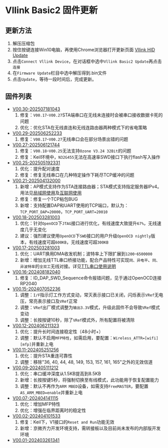 # Vllink Basic2 固件更新

## 更新方法
1. 解压压缩包
2. 按住按键连接Win10电脑，再使用Chrome浏览器打开更新页面 [Vllink HID Update](https://vllogic.com/_static/tools/update/)
3. 点击`Connect Vllink Device`，在对话框中选中`Vllink Basic2 Update`再点击`连接`
4. 在`Firmware Update`栏目中选中解压得到.bin文件
5. 点击`Update`，等待一段时间后，完成更新。

## 固件列表
* [V00.30-202507181043](../_static/firmware/vllink_basic2.SVCommon0030202507181043.zip)
  1. 修复：`V00.17`-`V00.27`STA端串口在无线未连接时会被串口接收数据卡死的问题
  2. 优化：优化STA在无线直连和无线连路由器两种模式下的省电策略
* [V00.29-202506252233](../_static/firmware/vllink_basic2.SVCommon0029202506252233.zip)
  1. 修复：`V00.17`-`V00.27`无线串口会在部分场景出错的问题
* [V00.27-202506121744](../_static/firmware/vllink_basic2.SVCommon0027202506121744.zip)
  1. 修复：`V00.18`-`V00.25`无法支持`Ozone V3.24 32Bit`的问题
  2. 修复：Keil环境中，`N32G455`无法在高速率SWD接口下执行flash写入操作
* [V00.25-202505192331](../_static/firmware/vllink_basic2.SVCommon0025202505192331.zip)
  1. 优化：提升配对速度
  2. 修复：修复无线串口在几种特定操作下耗尽TCP缓冲的问题
* [V00.21-202504132000](../_static/firmware/vllink_basic2.SVCommon0021202504132000.zip)
  1. 新增：AP模式支持作为STA连接路由器；STA模式支持指定服务器IPv4。用法见[局域网使用](../example/over_local_area_network)及[互联网使用](../example/over_internet)
  2. 修复：修复一个TCP粘包BUG
  3. 新增：支持配置DAP和UART使用的TCP端口，默认为：`TCP_PORT_DAP=20000`，`TCP_PORT_UART=20010`
* [V00.18-202503281003](../_static/firmware/vllink_basic2.SVCommon0018202504040905.zip)
  1. 优化：针对`OpenOCD`下`JTAG`接口进行优化，有线速度大致提升`67%`，无线速度几乎无变化
  2. 建议：强烈建议使用`OpenOCD`下`SWD`接口的用户升级`OpenOCD nightly`版本，有线速度可超`600KB`，无线速度可超`300KB`
* [V00.17-202503281003](../_static/firmware/vllink_basic2.SVCommon0017202503281003.zip)
  1. 优化：UART换用DMA收发机制；波特率上下限扩展到`1200`-`6500000`
  2. 新增：增加无线TTL串口桥接功能，配合产品特性可实现`同、异电平`、`同、异波特率`的`全双工`无线对接。详见[TTL串口使用说明](../hardware/vllink_uart)
* [V00.16-202408182040](../_static/firmware/vllink_basic2.SVCommon0016202408182040.zip)
  1. 修复：ID_DAP_SWD_Sequence命令报错问题，见于通过OpenOCD连接RP2040
* [V00.15-202407052236](../_static/firmware/vllink_basic2.SVCommon0015202407052236.zip)
  1. 调整：`I/F`指示灯工作方式变动，常灭表示接口已关闭，闪烁表示`VRef`无电压，常亮表示接口及`VRef`正常
  2. 调整：`VRef`出厂模式调整为`输出3.3V`模式，升级此固件不会导致`VRef`模式变动
  3. 调整：长按按键10秒，除了`VRef`模式外，所有配置将被清除
* [V00.12-202406211323](../_static/firmware/vllink_basic2.SVCommon0012202406211323.zip)
  1. 优化：提升长时间连接稳定性（48小时+）
  2. 调整：默认不启用`MFP特性`，如需启用，要配置：`Wireless_ATTR=[wifi][mfp]`并重新上电
* [V00.11-202405251256](../_static/firmware/vllink_basic2.SVCommon0011202405251256.zip)
  1. 优化：提升STA重连可靠性
  2. 调整：移除"36, 40, 44, 48, 149, 153, 157, 161, 165"之外的无效信道
* [V00.09-202405111212](../_static/firmware/vllink_basic2.SVCommon0009202405111212.zip)
  1. 优化：串口缓冲深度从1.5KB提高到8.5KB
  2. 新增：长按按键5秒，将强制切换至有线模式，此功能用于恢复配置能力
  3. 调整：默认不再作为`ARM MBED`设备，如需支持`FreeMASTER`，要配置`AS_ARM_MBED=enable`并重新上电
* [V00.07-202404141115](../_static/firmware/vllink_basic2.SVCommon0007202404141115.zip)
  1. 优化：增加MFP特性
  2. 优化：增强在临界距离时的稳定性
* [V00.02-202404101533](../_static/firmware/vllink_basic2.SVCommon0002202404101533.zip)
  1. 修复：Keil下，V1接口的`Reset and Run`功能无效
  2. 新增：京微齐力开发环境支持，需转接板以及目前尚未发布的内部版开发环境
* [V00.01-202403261341](../_static/firmware/vllink_basic2.SVCommon0001202403261341.zip)
